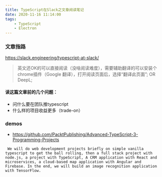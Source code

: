 ```yaml
---
title: TypeScript在Slack之文章阅读笔记
date: 2020-11-16 11:14:00
tags:
    - TypeScript
    - Electron
---
```


### 文章指路
https://slack.engineering/typescript-at-slack/

> 英文还OK的可以直接阅读（没啥阅读难度），需要辅助翻译的可以安装个chrome插件（Google 翻译），打开阅读页面后，选择“翻译此页面”; OR DeepL;

#### 读这篇文章前的几个问题：
- 问什么要在团队推typescript
- 什么样的项目收益更多（trade-on）

### demos
- https://github.com/PacktPublishing/Advanced-TypeScript-3-Programming-Projects
```
 We will do web development projects briefly on simple vanilla typescript to get the ball rolling, then a full stack project with node.js, a project with TypeScript, A CRM application with React and microservices, a cloud-based map application with Angular and Firebase. In the end, we will build an image recognition application with TensorFlow. 
```